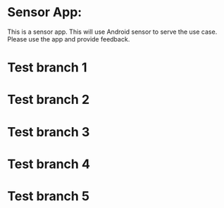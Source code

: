 # Sensor App:

This is a sensor app. This will use Android sensor to serve the use case. Please use the app and provide feedback.

# Test branch 1

# Test branch 2

# Test branch 3

# Test branch 4

# Test branch 5